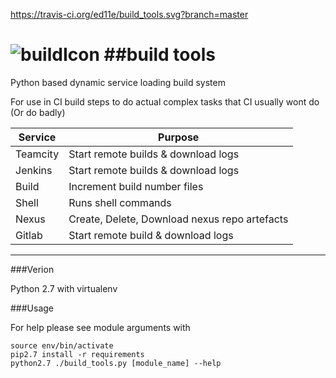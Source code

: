 https://travis-ci.org/ed11e/build_tools.svg?branch=master

![buildIcon](http://i.imgur.com/xzrllfC.png)
##build tools
===========

Python based dynamic service loading build system

For use in CI build steps to do actual complex tasks that CI usually wont do (Or do badly)

| Service | Purpose |
|---------|-----------------------------------------------|
| Teamcity| Start remote builds & download logs           |
| Jenkins | Start remote builds & download logs           |
| Build   | Increment build  number files                 |
| Shell   | Runs shell commands                           |
| Nexus   | Create, Delete, Download nexus repo artefacts |
| Gitlab  | Start remote build & download logs            |
---
###Verion

Python 2.7 with virtualenv

###Usage

For help please see module arguments with 

```
source env/bin/activate
pip2.7 install -r requirements
python2.7 ./build_tools.py [module_name] --help

```


